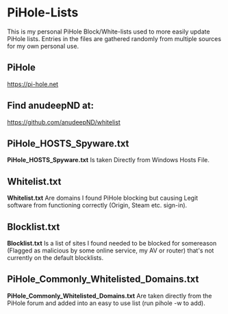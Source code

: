# PiHole-Lists
This is my personal PiHole Block/White-lists used to more easily update PiHole lists. Entries in the files are gathered randomly from multiple sources for my own personal use.

## PiHole
https://pi-hole.net

## Find anudeepND at:
https://github.com/anudeepND/whitelist



## PiHole_HOSTS_Spyware.txt
**PiHole_HOSTS_Spyware.txt** Is taken Directly from Windows Hosts File.

## Whitelist.txt
**Whitelist.txt** Are domains I found PiHole blocking but causing Legit software from functioning correctly (Origin, Steam etc. sign-in).

## Blocklist.txt
**Blocklist.txt** Is a list of sites I found needed to be blocked for somereason (Flagged as malicious by some online service, my AV or router) that's not currently on the default blocklists.

## PiHole_Commonly_Whitelisted_Domains.txt
**PiHole_Commonly_Whitelisted_Domains.txt** Are taken directly from the PiHole forum and added into an easy to use list (run pihole -w to add).
